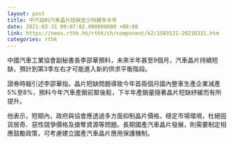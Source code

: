 ```yaml
---
layout: post
title: 中汽協料汽車晶片短缺至少持續多半年
date: 2021-03-31 09:07:02.000000000 +08:00
link: https://news.rthk.hk/rthk/ch/component/k2/1583521-20210331.htm
categories: rthk
---
```


中國汽車工業協會副秘書長李邵華預料，未來半年甚至9個月，汽車晶片持續短缺，預計到第3季左右才可能進入新的供求平衡階段。

證券時報引述李邵華指，晶片短缺問題導致今年首兩個月國內整車生產企業減產5%至8%，預料今年汽車產銷前緊後鬆，下半年產銷量隨著晶片短缺紓緩而有所提升。

他表示，短期內，政府與協會應透過多方面抑制晶片價格，穩定市場環境，杜絕囤貨居奇、惡性競爭價格及搶奪資源等問題。長期國產汽車晶片發展，則需要制定相應鼓勵政策，可考慮建立國產汽車晶片應用保護機制。

